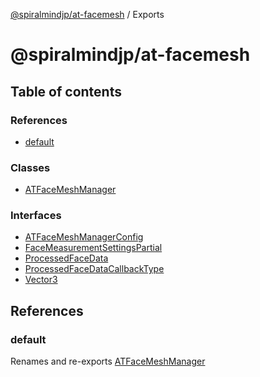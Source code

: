[@spiralmindjp/at-facemesh](README.md) / Exports

# @spiralmindjp/at-facemesh

## Table of contents

### References

- [default](modules.md#default)

### Classes

- [ATFaceMeshManager](classes/ATFaceMeshManager.md)

### Interfaces

- [ATFaceMeshManagerConfig](interfaces/ATFaceMeshManagerConfig.md)
- [FaceMeasurementSettingsPartial](interfaces/FaceMeasurementSettingsPartial.md)
- [ProcessedFaceData](interfaces/ProcessedFaceData.md)
- [ProcessedFaceDataCallbackType](interfaces/ProcessedFaceDataCallbackType.md)
- [Vector3](interfaces/Vector3.md)

## References

### default

Renames and re-exports [ATFaceMeshManager](classes/ATFaceMeshManager.md)
